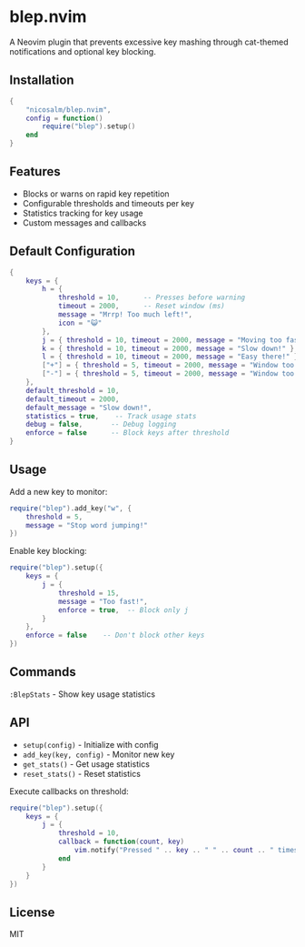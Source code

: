 # blep.nvim

A Neovim plugin that prevents excessive key mashing through cat-themed notifications and optional key blocking.

## Installation

```lua
{
    "nicosalm/blep.nvim",
    config = function()
        require("blep").setup()
    end
}
```

## Features

- Blocks or warns on rapid key repetition
- Configurable thresholds and timeouts per key
- Statistics tracking for key usage
- Custom messages and callbacks

## Default Configuration

```lua
{
    keys = {
        h = {
            threshold = 10,      -- Presses before warning
            timeout = 2000,      -- Reset window (ms)
            message = "Mrrp! Too much left!",
            icon = "😺"
        },
        j = { threshold = 10, timeout = 2000, message = "Moving too fast!" },
        k = { threshold = 10, timeout = 2000, message = "Slow down!" },
        l = { threshold = 10, timeout = 2000, message = "Easy there!" },
        ["+"] = { threshold = 5, timeout = 2000, message = "Window too big!" },
        ["-"] = { threshold = 5, timeout = 2000, message = "Window too small!" }
    },
    default_threshold = 10,
    default_timeout = 2000,
    default_message = "Slow down!",
    statistics = true,    -- Track usage stats
    debug = false,       -- Debug logging
    enforce = false      -- Block keys after threshold
}
```

## Usage

Add a new key to monitor:
```lua
require("blep").add_key("w", {
    threshold = 5,
    message = "Stop word jumping!"
})
```

Enable key blocking:
```lua
require("blep").setup({
    keys = {
        j = {
            threshold = 15,
            message = "Too fast!",
            enforce = true,  -- Block only j
        }
    },
    enforce = false    -- Don't block other keys
})
```

## Commands

`:BlepStats` - Show key usage statistics

## API

- `setup(config)` - Initialize with config
- `add_key(key, config)` - Monitor new key
- `get_stats()` - Get usage statistics
- `reset_stats()` - Reset statistics

Execute callbacks on threshold:
```lua
require("blep").setup({
    keys = {
        j = {
            threshold = 10,
            callback = function(count, key)
                vim.notify("Pressed " .. key .. " " .. count .. " times")
            end
        }
    }
})
```

## License

MIT
